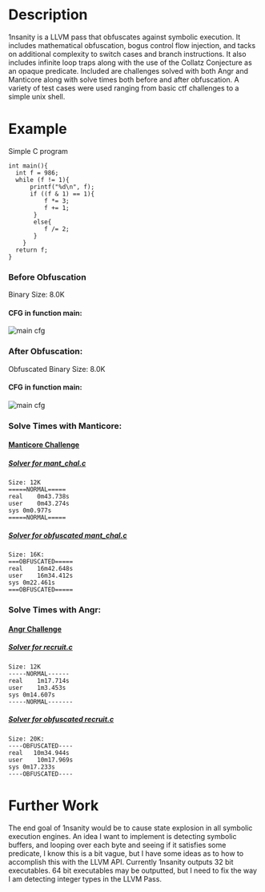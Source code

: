# Description
1nsanity is a LLVM pass that obfuscates against symbolic execution. It includes mathematical obfuscation, bogus
control flow injection, and tacks on additional complexity to switch cases and branch instructions. It also includes
infinite loop traps along with the use of the Collatz Conjecture as an opaque predicate. Included are challenges
solved with both Angr and Manticore along with solve times both before and after obfuscation. A variety of test cases
were used ranging from basic ctf challenges to a simple unix shell.

# Example

Simple C program

```
int main(){
  int f = 986;
  while (f != 1){
      printf("%d\n", f);
      if ((f & 1) == 1){
          f *= 3;
          f += 1;
       }
       else{
          f /= 2;
       }
    }
  return f;
}
```

### Before Obfuscation
Binary Size:  8.0K

#### CFG in function main:
![main cfg](https://github.com/svv232/1nsanity/blob/master/images/norm.png)

### After Obfuscation:
Obfuscated Binary Size:  8.0K

#### CFG in function main:
![main cfg](https://github.com/svv232/1nsanity/blob/master/images/obf.png)

### Solve Times with Manticore:
#### [Manticore Challenge](https://github.com/svv232/1nsanity/blob/master/manticore_tests/manticore_challenge/mant_chal.c)

##### [Solver for mant_chal.c](https://github.com/svv232/1nsanity/blob/master/manticore_tests/manticore_challenge/symnorm.py)

```
Size: 12K
=====NORMAL=====
real	0m43.738s 
user	0m43.274s
sys	0m0.977s
=====NORMAL===== 
```

##### [Solver for obfuscated mant_chal.c](https://github.com/svv232/1nsanity/blob/master/manticore_tests/manticore_challenge/symobf.py)

```
Size: 16K: 
===OBFUSCATED===== 
real	16m42.648s 
user	16m34.412s
sys	0m22.461s
===OBFUSCATED===== 
```

### Solve Times with Angr: 
#### [Angr Challenge](https://github.com/svv232/1nsanity/tree/master/angr_tests/checker_ctf)

##### [Solver for recruit.c](https://github.com/svv232/1nsanity/blob/master/angr_tests/checker_ctf/symnorm.py)

```
Size: 12K
-----NORMAL------
real	1m17.714s 
user	1m3.453s 
sys	0m14.607s
-----NORMAL-------
```

##### [Solver for obfuscated recruit.c](https://github.com/svv232/1nsanity/blob/master/angr_tests/checker_ctf/symobf.py)

```
Size: 20K: 
----OBFUSCATED---- 
real   10m34.944s 
user    10m17.969s
sys 0m17.233s
----OBFUSCATED----
```

# Further Work
The end goal of 1nsanity would be to cause state explosion in all symbolic execution engines. An idea I want to 
implement is detecting symbolic buffers, and looping over each byte and seeing if it satisfies some predicate, I know
this is a bit vague, but I have some ideas as to how to accomplish this with the LLVM API. Currently 1nsanity outputs 32 bit
executables. 64 bit executables may be outputted, but I need to fix the way I am detecting integer types in the LLVM Pass.
